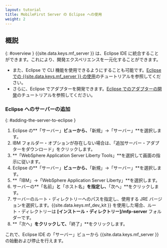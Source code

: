 ```yaml
---
layout: tutorial
title: MobileFirst Server の Eclipse への使用
weight: 2
---
```

<!-- NLS_CHARSET=UTF-8 -->
## 概説
{: #overview }
{{site.data.keys.mf_server }} は、Eclipse IDE に統合することができます。これにより、開発エクスペリエンスを一元化することができます。

* また、Eclipse で CLI 機能を使用できるようにすることも可能です。[Eclipse での {{site.data.keys.mf_server }} の使用](../../../../application-development/using-mobilefirst-cli-in-eclipse)のチュートリアルを参照してください。
* さらに、Eclipse でアダプターを開発できます。[Eclipse でのアダプターの開発](../../../../adapters/developing-adapters)のチュートリアルを参照してください。

### Eclipse へのサーバーの追加
{: #adding-the-server-to-eclipse }
1. Eclipse の**「サーバー」**ビューから、**「新規」→「サーバー」**を選択します。
2. IBM フォルダー・オプションが存在しない場合は、「追加サーバー・アダプターをダウンロード」をクリックします。
3. **「WebSphere Application Server Liberty Tools」**を選択して画面の指示に従います。
4. Eclipse の**「サーバー」**ビューから、**「新規」→「サーバー」**を選択します。
5. **「IBM」→「WebSphere Application Server Liberty」**を選択します。
6. サーバーの**「名前」**と**「ホスト名」**を指定し、**「次へ」**をクリックします。
7. サーバーのルート・ディレクトリーへのパスを指定し、使用する JRE バージョンを選択します。{{site.data.keys.mf_dev_kit }} を使用した場合、ルート・ディレクトリーは **[インストール・ディレクトリー]/mfp-server** フォルダーです。
8. **「次へ」**をクリックして、**「終了」**をクリックします。

これで、Eclipse IDE の「サーバー」ビューから {{site.data.keys.mf_server }} の始動および停止を行えます。
